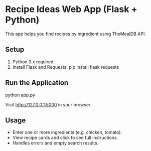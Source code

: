 # Recipe Ideas Web App (Flask + Python)

This app helps you find recipes by ingredient using TheMealDB API.

## Setup

1. Python 3.x required.
2. Install Flask and Requests:
   pip install flask requests

## Run the Application

   python app.py

Visit http://127.0.0.1:5000 in your browser.

## Usage

- Enter one or more ingredients (e.g. chicken, tomato).
- View recipe cards and click to see full instructions.
- Handles errors and empty search results.